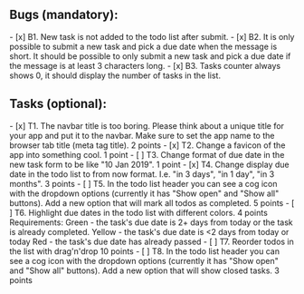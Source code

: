 <h2>Bugs (mandatory):</h2>
 - [x] B1. New task is not added to the todo list after submit.
 - [x] B2. It is only possible to submit a new task and pick a due date when the message is short. It should be possible to only submit a new task and pick a due date if the message is at least 3 characters long.
 - [x] B3. Tasks counter always shows 0, it should display the number of tasks in the list. <br/>
 <h2>Tasks (optional):</h2>
 - [x] T1. The navbar title is too boring. Please think about a unique title for your app and put it to the navbar. Make sure to set the app name to the browser tab title (meta tag title). 2 points
 - [x] T2. Change a favicon of the app into something cool. 1 point
 - [ ] T3. Change format of due date in the new task form to be like "10 Jan 2019". 1 point
 - [x] T4. Change display due date in the todo list to from now format. I.e. "in 3 days", "in 1 day", "in 3 months". 3 points
 - [ ] T5. In the todo list header you can see a cog icon with the dropdown options (currently it has "Show open" and "Show all" buttons). Add a new option that will mark all todos as completed. 5 points
 - [ ] T6. Highlight due dates in the todo list with different colors. 4 points Requirements:
Green - the task's due date is 2+ days from today or the task is already completed.
Yellow - the task's due date is <2 days from today or today
Red - the task's due date has already passed
 - [ ] T7. Reorder todos in the list with drag'n'drop 10 points
 - [ ] T8. In the todo list header you can see a cog icon with the dropdown options (currently it has "Show open" and "Show all" buttons). Add a new option that will show closed tasks. 3 points